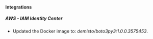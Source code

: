 
#### Integrations

##### AWS - IAM Identity Center

- Updated the Docker image to: *demisto/boto3py3:1.0.0.3575453*.


